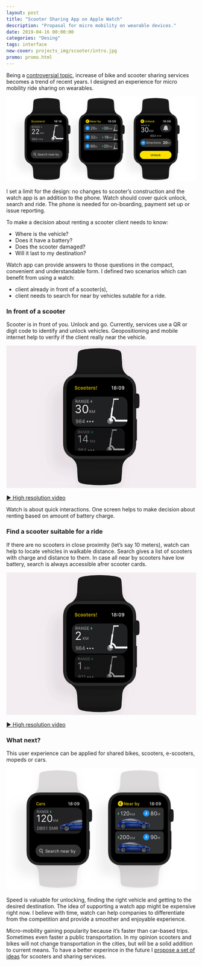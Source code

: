 ```yaml
---
layout: post
title: "Scooter Sharing App on Apple Watch"
description: "Propasal for micro mobility on wearable devices."
date: 2019-04-16 00:00:00
categories: "Desing"
tags: interface
new-cover: projects_img/scooter/intro.jpg
promo: promo.html
---
```


Being a [controversial topic](https://www.youtube.com/watch?v=vt1Pcb2cnEw), increase of bike and scooter sharing services becomes a trend of recent years. I designed an experience for micro mobility ride sharing on wearables.

<span class="p1000">![Apple Watch Scooter Sharing App](/projects_img/scooter/intro.jpg)</span>

I set a limit for the design: no changes to scooter’s construction and the watch app is an addition to the phone. Watch should cover quick unlock, search and ride. The phone is needed for on-boarding, payment set up or issue reporting.

To make a decision about renting a scooter client needs to know:

- Where is the vehicle?
- Does it have a battery?
- Does the scooter damaged? 
- Will it last to my destination?

Watch app can provide answers to those questions in the compact, convenient and understandable form. I defined two scenarios which can benefit from using a watch:

- client already in front of a scooter(s),
- client needs to search for near by vehicles sutable for a ride.

### In front of a scooter

Scooter is in front of you. Unlock and go. Currently, services use a QR or digit code to identify and unlock vehicles. Geopositioning and mobile internet help to verify if the client really near the vehicle.

<span class="p800">![Apple Watch Scooter Sharing App: Unlock near by scooter](/projects_img/scooter/Unlock.gif)</span>

<span class="p-center">[▶ High resolution video](https://vimeo.com/330054514)</span>

Watch is about quick interactions. One screen helps to make decision about renting based on amount of battery charge.

### Find a scooter suitable for a ride

If there are no scooters in close proximity (let’s say 10 meters), watch can help to locate vehicles in walkable distance. Search gives a list of scooters with charge and distance to them. In case all near by scooters have low battery, search is always  accessible afrer scooter cards.

<span class="p800">![Apple Watch Scooter Sharing App: search and unlock](/projects_img/scooter/Search.gif)</span>

<span class="p-center">[▶ High resolution video](https://vimeo.com/330065063)</span>

### What next?

This user experience can be applied for shared bikes, scooters, e-scooters, mopeds or cars. 

<span class="p700">![Apple Watch Scooter Sharing App: electric car app](/projects_img/scooter/car.jpg)</span>

Speed is valuable for unlocking, finding the right vehicle and getting to the desired destination. The idea of supporting a watch app might be expensive right now. I believe with time, watch can help companies to differentiate from the competition and provide a smoother and enjoyable experience.

Micro-mobility gaining popularity because it’s faster than car-based trips. Sometimes even faster a public transportation. In my opinion scooters and bikes will not change transportation in the cities, but will be a solid addition to current means. To have a better experince in the future I [propose a set of ideas](/desing/2019/04/16/ux-micro-mobility.html) for scooters and sharing services. 